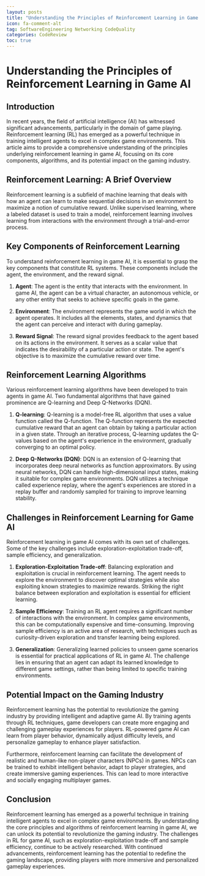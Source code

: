 ```yaml
---
layout: posts
title: "Understanding the Principles of Reinforcement Learning in Game AI"
icon: fa-comment-alt
tag: SoftwareEngineering Networking CodeQuality
categories: CodeReview
toc: true
---
```



# Understanding the Principles of Reinforcement Learning in Game AI

## Introduction

In recent years, the field of artificial intelligence (AI) has witnessed significant advancements, particularly in the domain of game playing. Reinforcement learning (RL) has emerged as a powerful technique in training intelligent agents to excel in complex game environments. This article aims to provide a comprehensive understanding of the principles underlying reinforcement learning in game AI, focusing on its core components, algorithms, and its potential impact on the gaming industry.

## Reinforcement Learning: A Brief Overview

Reinforcement learning is a subfield of machine learning that deals with how an agent can learn to make sequential decisions in an environment to maximize a notion of cumulative reward. Unlike supervised learning, where a labeled dataset is used to train a model, reinforcement learning involves learning from interactions with the environment through a trial-and-error process.

## Key Components of Reinforcement Learning

To understand reinforcement learning in game AI, it is essential to grasp the key components that constitute RL systems. These components include the agent, the environment, and the reward signal.

1. **Agent**: The agent is the entity that interacts with the environment. In game AI, the agent can be a virtual character, an autonomous vehicle, or any other entity that seeks to achieve specific goals in the game.

2. **Environment**: The environment represents the game world in which the agent operates. It includes all the elements, states, and dynamics that the agent can perceive and interact with during gameplay.

3. **Reward Signal**: The reward signal provides feedback to the agent based on its actions in the environment. It serves as a scalar value that indicates the desirability of a particular action or state. The agent's objective is to maximize the cumulative reward over time.

## Reinforcement Learning Algorithms

Various reinforcement learning algorithms have been developed to train agents in game AI. Two fundamental algorithms that have gained prominence are Q-learning and Deep Q-Networks (DQN).

1. **Q-learning**: Q-learning is a model-free RL algorithm that uses a value function called the Q-function. The Q-function represents the expected cumulative reward that an agent can obtain by taking a particular action in a given state. Through an iterative process, Q-learning updates the Q-values based on the agent's experience in the environment, gradually converging to an optimal policy.

2. **Deep Q-Networks (DQN)**: DQN is an extension of Q-learning that incorporates deep neural networks as function approximators. By using neural networks, DQN can handle high-dimensional input states, making it suitable for complex game environments. DQN utilizes a technique called experience replay, where the agent's experiences are stored in a replay buffer and randomly sampled for training to improve learning stability.

## Challenges in Reinforcement Learning for Game AI

Reinforcement learning in game AI comes with its own set of challenges. Some of the key challenges include exploration-exploitation trade-off, sample efficiency, and generalization.

1. **Exploration-Exploitation Trade-off**: Balancing exploration and exploitation is crucial in reinforcement learning. The agent needs to explore the environment to discover optimal strategies while also exploiting known strategies to maximize rewards. Striking the right balance between exploration and exploitation is essential for efficient learning.

2. **Sample Efficiency**: Training an RL agent requires a significant number of interactions with the environment. In complex game environments, this can be computationally expensive and time-consuming. Improving sample efficiency is an active area of research, with techniques such as curiosity-driven exploration and transfer learning being explored.

3. **Generalization**: Generalizing learned policies to unseen game scenarios is essential for practical applications of RL in game AI. The challenge lies in ensuring that an agent can adapt its learned knowledge to different game settings, rather than being limited to specific training environments.

## Potential Impact on the Gaming Industry

Reinforcement learning has the potential to revolutionize the gaming industry by providing intelligent and adaptive game AI. By training agents through RL techniques, game developers can create more engaging and challenging gameplay experiences for players. RL-powered game AI can learn from player behavior, dynamically adjust difficulty levels, and personalize gameplay to enhance player satisfaction.

Furthermore, reinforcement learning can facilitate the development of realistic and human-like non-player characters (NPCs) in games. NPCs can be trained to exhibit intelligent behavior, adapt to player strategies, and create immersive gaming experiences. This can lead to more interactive and socially engaging multiplayer games.

## Conclusion

Reinforcement learning has emerged as a powerful technique in training intelligent agents to excel in complex game environments. By understanding the core principles and algorithms of reinforcement learning in game AI, we can unlock its potential to revolutionize the gaming industry. The challenges in RL for game AI, such as exploration-exploitation trade-off and sample efficiency, continue to be actively researched. With continued advancements, reinforcement learning has the potential to redefine the gaming landscape, providing players with more immersive and personalized gameplay experiences.